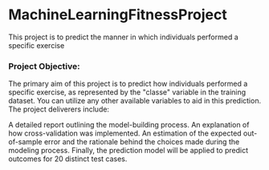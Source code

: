 # MachineLearningFitnessProject
 This project is to predict the manner in which individuals performed a specific exercise
 
### Project Objective:

The primary aim of this project is to predict how individuals performed a specific exercise, as represented by the "classe" variable in the training dataset. You can utilize any other available variables to aid in this prediction. The project deliverers include:

A detailed report outlining the model-building process.
An explanation of how cross-validation was implemented.
An estimation of the expected out-of-sample error and the rationale behind the choices made during the modeling process.
Finally, the prediction model will be applied to predict outcomes for 20 distinct test cases.

